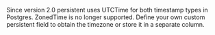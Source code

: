 Since version 2.0 persistent uses UTCTime for both timestamp types in Postgres. ZonedTime is no longer supported. Define your own custom persistent field to obtain the timezone or store it in a separate column.